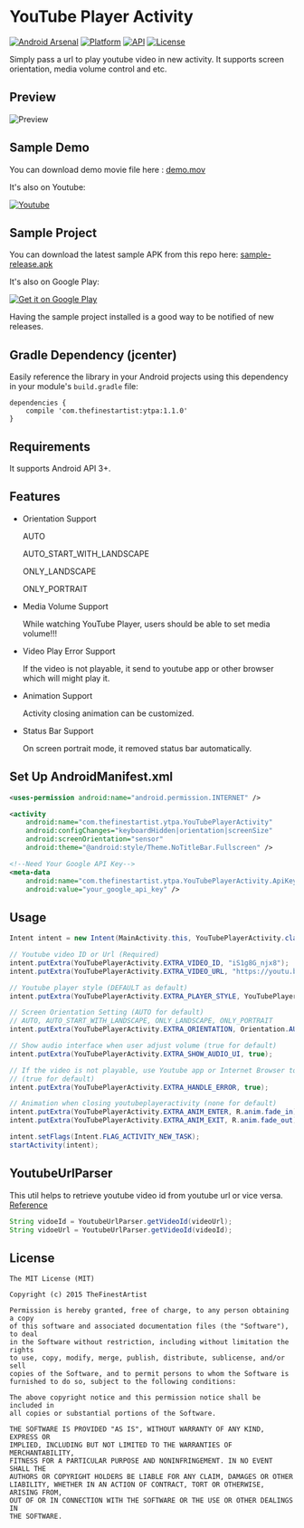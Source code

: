 # YouTube Player Activity
[![Android Arsenal](https://img.shields.io/badge/Android%20Arsenal-YouTubePlayerActivity-brightgreen.svg?style=flat)](https://android-arsenal.com/details/1/1542)
[![Platform](https://img.shields.io/badge/platform-android-green.svg)](http://developer.android.com/index.html)
[![API](https://img.shields.io/badge/API-7%2B-brightgreen.svg?style=flat)](https://android-arsenal.com/api?level=7)
[![License](https://img.shields.io/badge/License-MIT-blue.svg?style=flat)](http://opensource.org/licenses/MIT)

Simply pass a url to play youtube video in new activity. It supports screen orientation, media volume control and etc.

## Preview

![Preview](https://github.com/thefinestartist/YouTubePlayerActivity/blob/master/art/preview.gif)

## Sample Demo

You can download demo movie file here : [demo.mov](https://github.com/thefinestartist/YouTubePlayerActivity/raw/master/art/demo.mov)

It's also on Youtube:

<a href="https://www.youtube.com/watch?v=5U-Yu_OZHes">
  <img alt="Youtube"
       src="https://github.com/thefinestartist/YouTubePlayerActivity/blob/master/art/youtube.png" />
</a>

## Sample Project

You can download the latest sample APK from this repo here: [sample-release.apk](https://github.com/thefinestartist/YouTubePlayerActivity/raw/master/sample/sample-release.apk)

It's also on Google Play:

<a href="https://play.google.com/store/apps/details?id=com.thefinestartist.ytpa.sample">
  <img alt="Get it on Google Play"
       src="https://developer.android.com/images/brand/en_generic_rgb_wo_60.png" />
</a>

Having the sample project installed is a good way to be notified of new releases.

## Gradle Dependency (jcenter)

Easily reference the library in your Android projects using this dependency in your module's `build.gradle` file:

```Gradle
dependencies {
    compile 'com.thefinestartist:ytpa:1.1.0'
}
```

## Requirements

It supports Android API 3+.


## Features
* Orientation Support

    AUTO

    AUTO_START_WITH_LANDSCAPE

    ONLY_LANDSCAPE

    ONLY_PORTRAIT

* Media Volume Support

    While watching YouTube Player, users should be able to set media volume!!!

* Video Play Error Support

    If the video is not playable, it send to youtube app or other browser which will might play it.

* Animation Support

    Activity closing animation can be customized.

* Status Bar Support

    On screen portrait mode, it removed status bar automatically.


## Set Up AndroidManifest.xml
```xml
<uses-permission android:name="android.permission.INTERNET" />

<activity
    android:name="com.thefinestartist.ytpa.YouTubePlayerActivity"
    android:configChanges="keyboardHidden|orientation|screenSize"
    android:screenOrientation="sensor"
    android:theme="@android:style/Theme.NoTitleBar.Fullscreen" />

<!--Need Your Google API Key-->
<meta-data
    android:name="com.thefinestartist.ytpa.YouTubePlayerActivity.ApiKey"
    android:value="your_google_api_key" />
```

## Usage
```java
Intent intent = new Intent(MainActivity.this, YouTubePlayerActivity.class);

// Youtube video ID or Url (Required)
intent.putExtra(YouTubePlayerActivity.EXTRA_VIDEO_ID, "iS1g8G_njx8");
intent.putExtra(YouTubePlayerActivity.EXTRA_VIDEO_URL, "https://youtu.be/iS1g8G_njx8");

// Youtube player style (DEFAULT as default)
intent.putExtra(YouTubePlayerActivity.EXTRA_PLAYER_STYLE, YouTubePlayer.PlayerStyle.DEFAULT);

// Screen Orientation Setting (AUTO for default)
// AUTO, AUTO_START_WITH_LANDSCAPE, ONLY_LANDSCAPE, ONLY_PORTRAIT
intent.putExtra(YouTubePlayerActivity.EXTRA_ORIENTATION, Orientation.AUTO);

// Show audio interface when user adjust volume (true for default)
intent.putExtra(YouTubePlayerActivity.EXTRA_SHOW_AUDIO_UI, true);

// If the video is not playable, use Youtube app or Internet Browser to play it
// (true for default)
intent.putExtra(YouTubePlayerActivity.EXTRA_HANDLE_ERROR, true);

// Animation when closing youtubeplayeractivity (none for default)
intent.putExtra(YouTubePlayerActivity.EXTRA_ANIM_ENTER, R.anim.fade_in);
intent.putExtra(YouTubePlayerActivity.EXTRA_ANIM_EXIT, R.anim.fade_out);

intent.setFlags(Intent.FLAG_ACTIVITY_NEW_TASK);
startActivity(intent);
```

## YoutubeUrlParser

This util helps to retrieve youtube video id from youtube url or vice versa. [Reference](https://gist.github.com/afeld/1254889)

```java
String vidoeId = YoutubeUrlParser.getVideoId(videoUrl);
String vidoeUrl = YoutubeUrlParser.getVideoId(videoId);
```


## License

```
The MIT License (MIT)

Copyright (c) 2015 TheFinestArtist

Permission is hereby granted, free of charge, to any person obtaining a copy
of this software and associated documentation files (the "Software"), to deal
in the Software without restriction, including without limitation the rights
to use, copy, modify, merge, publish, distribute, sublicense, and/or sell
copies of the Software, and to permit persons to whom the Software is
furnished to do so, subject to the following conditions:

The above copyright notice and this permission notice shall be included in
all copies or substantial portions of the Software.

THE SOFTWARE IS PROVIDED "AS IS", WITHOUT WARRANTY OF ANY KIND, EXPRESS OR
IMPLIED, INCLUDING BUT NOT LIMITED TO THE WARRANTIES OF MERCHANTABILITY,
FITNESS FOR A PARTICULAR PURPOSE AND NONINFRINGEMENT. IN NO EVENT SHALL THE
AUTHORS OR COPYRIGHT HOLDERS BE LIABLE FOR ANY CLAIM, DAMAGES OR OTHER
LIABILITY, WHETHER IN AN ACTION OF CONTRACT, TORT OR OTHERWISE, ARISING FROM,
OUT OF OR IN CONNECTION WITH THE SOFTWARE OR THE USE OR OTHER DEALINGS IN
THE SOFTWARE.
```